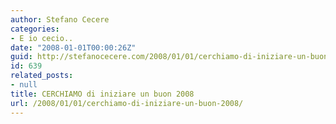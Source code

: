 ```yaml
---
author: Stefano Cecere
categories:
- E io cecio..
date: "2008-01-01T00:00:26Z"
guid: http://stefanocecere.com/2008/01/01/cerchiamo-di-iniziare-un-buon-2008/
id: 639
related_posts:
- null
title: CERCHIAMO di iniziare un buon 2008
url: /2008/01/01/cerchiamo-di-iniziare-un-buon-2008/
---
```


